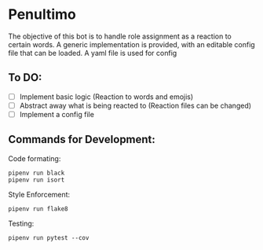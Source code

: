 # Penultimo
The objective of this bot is to handle role assignment as a reaction to
certain words. 
A generic implementation is provided, with an editable config file that can be
loaded.
A yaml file is used for config

## To DO:
- [ ] Implement basic logic (Reaction to words and emojis)
- [ ] Abstract away what is being reacted to (Reaction files can be changed)
- [ ] Implement a config file

## Commands for Development:
Code formating:
```
pipenv run black
pipenv run isort
```
Style Enforcement:
```
pipenv run flake8
```
Testing:
```
pipenv run pytest --cov
```


